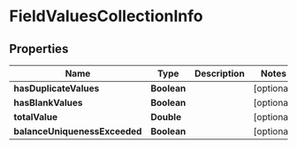 
# FieldValuesCollectionInfo

## Properties
Name | Type | Description | Notes
------------ | ------------- | ------------- | -------------
**hasDuplicateValues** | **Boolean** |  |  [optional]
**hasBlankValues** | **Boolean** |  |  [optional]
**totalValue** | **Double** |  |  [optional]
**balanceUniquenessExceeded** | **Boolean** |  |  [optional]




